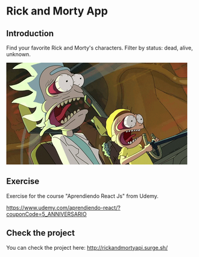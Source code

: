 # Rick and Morty App

## Introduction
Find your favorite Rick and Morty's characters. Filter by status: dead, alive, unknown. 

![rickAndMorty](public/giphy.gif)

## Exercise 

Exercise for the course "Aprendiendo React Js" from Udemy. 

https://www.udemy.com/aprendiendo-react/?couponCode=5_ANNIVERSARIO

## Check the project

You can check the project here: 
http://rickandmortyapi.surge.sh/